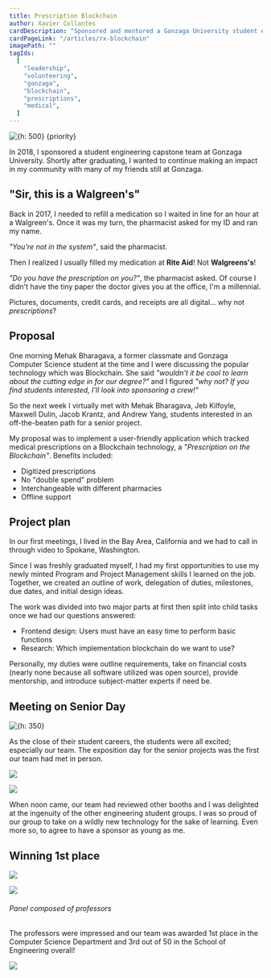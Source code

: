 ```yaml
---
title: Prescription Blockchain
author: Xavier Collantes
cardDescription: "Sponsored and mentored a Gonzaga University student engineering capstone project."
cardPageLink: "/articles/rx-blockchain"
imagePath: ""
tagIds:
  [
    "leadership",
    "volunteering",
    "gonzaga",
    "blockchain",
    "prescriptions",
    "medical",
  ]
---
```


![{h: 500} {priority}](/articles/images/rx_blockchain/signage.webp)

In 2018, I sponsored a student engineering capstone team at Gonzaga University.
Shortly after graduating, I wanted to continue making an impact in my community
with many of my friends still at Gonzaga.

## "Sir, this is a Walgreen's"

Back in 2017, I needed to refill a medication so I waited in line for an hour at
a Walgreen's. Once it was my turn, the pharmacist asked for my ID and ran my
name.

_"You're not in the system"_, said the pharmacist.

Then I realized I usually filled my medication at **Rite Aid**! Not **Walgreens's**!

_"Do you have the prescription on you?"_, the pharmacist asked. Of course I
didn't have the tiny paper the doctor gives you at the office, I'm a millennial.

Pictures, documents, credit cards, and receipts are all digital... why not _prescriptions_?

## Proposal

One morning Mehak Bharagava, a former classmate and Gonzaga Computer Science
student at the time and I were discussing the popular technology which was
Blockchain. She said _"wouldn't it be cool to learn about the cutting edge in
for our degree?"_ and I figured _"why not? If you find students interested, I'll
look into sponsoring a crew!"_

So the next week I virtually met with Mehak Bharagava, Jeb Kilfoyle, Maxwell
Dulin, Jacob Krantz, and Andrew Yang, students interested in an off-the-beaten
path for a senior project.

My proposal was to implement a user-friendly application which tracked medical
prescriptions on a Blockchain technology, a _"Prescription on the Blockchain"_.
Benefits included:

- Digitized prescriptions
- No "double spend" problem
- Interchangeable with different pharmacies
- Offline support

## Project plan

In our first meetings, I lived in the Bay Area, California and we had to call in
through video to Spokane, Washington.

Since I was freshly graduated myself, I had my first opportunities to use my
newly minted Program and Project Management skills I learned on the job.
Together, we created an outline of work, delegation of duties, milestones, due
dates, and initial design ideas.

The work was divided into two major parts at first then split into child tasks
once we had our questions answered:

- Frontend design: Users must have an easy time to perform basic functions
- Research: Which implementation blockchain do we want to use?

Personally, my duties were outline requirements, take on financial costs (nearly
none because all software utilized was open source), provide mentorship, and
introduce subject-matter experts if need be.

## Meeting on Senior Day

![{h: 350}](/articles/images/rx_blockchain/group.webp)

As the close of their student careers, the students were all excited; especially
our team. The exposition day for the senior projects was the first our team had
met in person.

![](/articles/images/rx_blockchain/busy.webp)

![](/articles/images/rx_blockchain/mehek_explains.webp)

When noon came, our team had reviewed other booths and I was delighted at the
ingenuity of the other engineering student groups. I was so proud of our group
to take on a wildly new technology for the sake of learning. Even more so, to
agree to have a sponsor as young as me.

## Winning 1st place

![](/articles/images/rx_blockchain/judges.webp)

![](/articles/images/rx_blockchain/show_judge.webp)

###### Panel composed of professors

The professors were impressed and our team was awarded 1st place in the
Computer Science Department and 3rd out of 50 in the School of Engineering
overall!

![](/articles/images/rx_blockchain/cool.webp)
